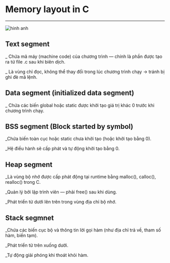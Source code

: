 # Memory layout in C
---
![hinh anh](https://media.geeksforgeeks.org/wp-content/uploads/20250122155858092295/Memory-Layout-of-C-Program.webp)

## Text segment
_ Chứa mã máy (machine code) của chương trình — chính là phần được tạo ra từ file .c sau khi biên dịch.

_ Là vùng chỉ đọc, không thể thay đổi trong lúc chương trình chạy → tránh bị ghi đè mã lệnh.

## Data segment (initialized data segment)
_ Chứa các biến global hoặc static được khởi tạo giá trị khác 0 trước khi chương trình chạy.

## BSS segment (Block started by symbol)
_Chứa biến toàn cục hoặc static chưa khởi tạo (hoặc khởi tạo bằng 0).

_Hệ điều hành sẽ cấp phát và tự động khởi tạo bằng 0.

## Heap segment
_Là vùng bộ nhớ được cấp phát động tại runtime bằng malloc(), calloc(), realloc() trong C.

_Quản lý bởi lập trình viên — phải free() sau khi dùng.

_Phát triển từ dưới lên trên trong vùng địa chỉ bộ nhớ.

## Stack segmnet
_Chứa các biến cục bộ và thông tin lời gọi hàm (như địa chỉ trả về, tham số hàm, biến tạm).

_Phát triển từ trên xuống dưới.

_Tự động giải phóng khi thoát khỏi hàm.


